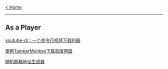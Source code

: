 
[< Home](https://amanlikeair.github.io/Charles_SHI_Blog/) 

---------------

## As a Player



[youtube-dl：一个命令行视频下载利器](https://amanlikeair.github.io/Charles_SHI_Blog/Posts/youtube-dl%EF%BC%9A%E4%B8%80%E4%B8%AA%E5%91%BD%E4%BB%A4%E8%A1%8C%E8%A7%86%E9%A2%91%E4%B8%8B%E8%BD%BD%E5%88%A9%E5%99%A8.html)


[使用TamperMonkey下载百度网盘](https://amanlikeair.github.io/Charles_SHI_Blog/Posts/TamperMonkey%E4%B8%8B%E8%BD%BD%E7%99%BE%E5%BA%A6%E7%BD%91%E7%9B%98.html)

[随机邮箱地址生成器](https://amanlikeair.github.io/Charles_SHI_Blog/Posts/%E9%9A%8F%E6%9C%BA%E9%82%AE%E7%AE%B1-%E9%9A%8F%E6%9C%BA%E5%9C%B0%E5%9D%80%E7%94%9F%E6%88%90%E5%99%A8.html)

